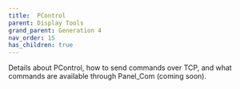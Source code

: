 ```yaml
---
title:  PControl
parent: Display Tools
grand_parent: Generation 4
nav_order: 15
has_children: true
---
```


Details about PControl, how to send commands over TCP, and what commands are available through Panel_Com (coming soon).